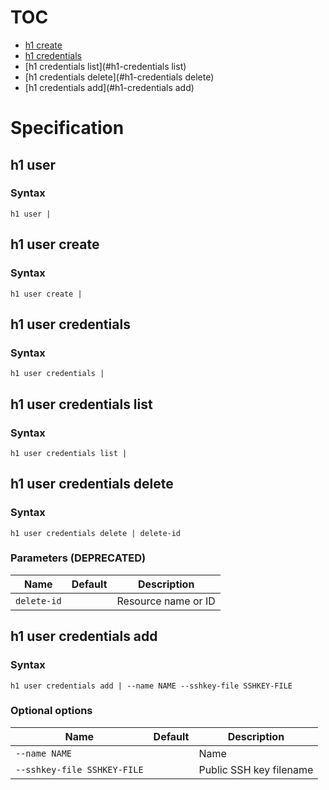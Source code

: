 # TOC

* [h1 create](#h1-create)
* [h1 credentials](#h1-credentials)
* [h1 credentials list](#h1-credentials list)
* [h1 credentials delete](#h1-credentials delete)
* [h1 credentials add](#h1-credentials add)


# Specification

## h1 user

### Syntax

```h1 user | ```

## h1 user create

### Syntax

```h1 user create | ```

## h1 user credentials

### Syntax

```h1 user credentials | ```

## h1 user credentials list

### Syntax

```h1 user credentials list | ```

## h1 user credentials delete

### Syntax

```h1 user credentials delete | delete-id```

### Parameters (DEPRECATED)

| Name | Default | Description | 
| ---- | ------- | ----------- |
| ```delete-id``` |  | Resource name or ID |

## h1 user credentials add

### Syntax

```h1 user credentials add | --name NAME --sshkey-file SSHKEY-FILE```

### Optional options

| Name | Default | Description | 
| ---- | ------- | ----------- |
| ```--name NAME``` |  | Name |
| ```--sshkey-file SSHKEY-FILE``` |  | Public SSH key filename |

